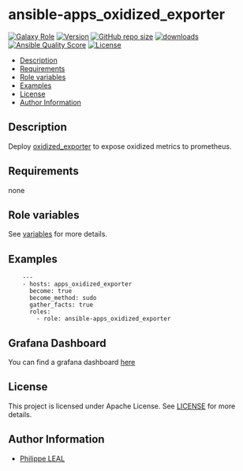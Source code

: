 # ansible-apps_oxidized_exporter

[![Galaxy Role](https://img.shields.io/badge/galaxy-apps_oxidized_exporter-purple?style=flat)](https://galaxy.ansible.com/lotusnoir/apps_oxidized_exporter)
[![Version](https://img.shields.io/github/release/lotusnoir/ansible-apps_oxidized_exporter.svg)](https://github.com/lotusnoir/ansible-apps_oxidized_exporter/releases/latest)
[![GitHub repo size](https://img.shields.io/github/repo-size/lotusnoir/ansible-apps_oxidized_exporter?color=orange&style=flat)](https://galaxy.ansible.com/lotusnoir/apps_oxidized_exporter)
[![downloads](https://img.shields.io/ansible/role/d/52260)](https://galaxy.ansible.com/lotusnoir/apps_oxidized_exporter)
[![Ansible Quality Score](https://img.shields.io/ansible/quality/52260)](https://galaxy.ansible.com/lotusnoir/apps_oxidized_exporter)
[![License](https://img.shields.io/badge/license-Apache--2.0-brightgreen?style=flat)](https://opensource.org/licenses/Apache-2.0)

<!-- START doctoc generated TOC please keep comment here to allow auto update -->
<!-- DON'T EDIT THIS SECTION, INSTEAD RE-RUN doctoc TO UPDATE -->

- [Description](#description)
- [Requirements](#requirements)
- [Role variables](#role-variables)
- [Examples](#examples)
- [License](#license)
- [Author Information](#author-information)

<!-- END doctoc generated TOC please keep comment here to allow auto update -->

## Description

Deploy [oxidized_exporter](https://github.com/momorientes/oxidized_exporter) to expose oxidized metrics to prometheus.
## Requirements

none

## Role variables

See [variables](/defaults/main.yml) for more details.

## Examples

        ---
        - hosts: apps_oxidized_exporter
          become: true
          become_method: sudo
          gather_facts: true
          roles:
            - role: ansible-apps_oxidized_exporter

## Grafana Dashboard

You can find a grafana dashboard [here](https://grafana.com/grafana/dashboards/13556)

## License

This project is licensed under Apache License. See [LICENSE](/LICENSE) for more details.

## Author Information

- [Philippe LEAL](https://github.com/lotusnoir)
